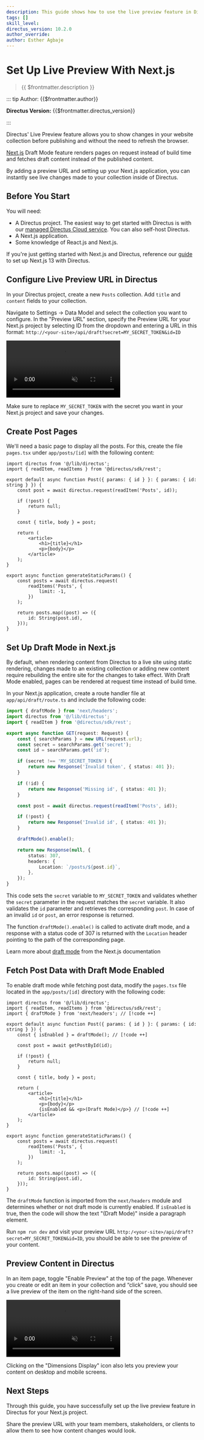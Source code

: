 ```yaml
---
description: This guide shows how to use the live preview feature in Directus when using a Next.js application.
tags: []
skill_level:
directus_version: 10.2.0
author_override:
author: Esther Agbaje
---
```


# Set Up Live Preview With Next.js

> {{ $frontmatter.description }}

::: tip Author: {{$frontmatter.author}}

**Directus Version:** {{$frontmatter.directus_version}}

:::

Directus' Live Preview feature allows you to show changes in your website collection before publishing and without the
need to refresh the browser.

[Next.js](https://nextjs.org/) Draft Mode feature renders pages on request instead of build time and fetches draft
content instead of the published content.

By adding a preview URL and setting up your Next.js application, you can instantly see live changes made to your
collection inside of Directus.

## Before You Start

You will need:

- A Directus project. The easiest way to get started with Directus is with our
  [managed Directus Cloud service](https://directus.cloud). You can also self-host Directus.
- A Next.js application.
- Some knowledge of React.js and Next.js.

If you're just getting started with Next.js and Directus, reference our
[guide](/guides/headless-cms/build-static-website/next-13) to set up Next.js 13 with Directus.

## Configure Live Preview URL in Directus

In your Directus project, create a new `Posts` collection. Add `title` and `content` fields to your collection.

Navigate to Settings -> Data Model and select the collection you want to configure. In the "Preview URL" section,
specify the Preview URL for your Next.js project by selecting ID from the dropdown and entering a URL in this format:
`http://<your-site>/api/draft?secret=MY_SECRET_TOKEN&id=ID`

<video title="Configure live preview URL" autoplay playsinline muted loop controls>
	<source src="https://marketing.directus.app/assets/5e10c4ac-4629-47ae-8c4c-8579945b1e26.mp4" type="video/mp4" />
</video>

Make sure to replace `MY_SECRET_TOKEN` with the secret you want in your Next.js project and save your changes.

## Create Post Pages

We'll need a basic page to display all the posts. For this, create the file `pages.tsx` under `app/posts/[id]` with the
following content:

```tsx
import directus from '@/lib/directus';
import { readItem, readItems } from '@directus/sdk/rest';

export default async function Post({ params: { id } }: { params: { id: string } }) {
	const post = await directus.request(readItem('Posts', id));

	if (!post) {
		return null;
	}

	const { title, body } = post;

	return (
		<article>
			<h1>{title}</h1>
			<p>{body}</p>
		</article>
	);
}

export async function generateStaticParams() {
	const posts = await directus.request(
		readItems('Posts', {
			limit: -1,
		})
	);

	return posts.map((post) => ({
		id: String(post.id),
	}));
}
```

## Set Up Draft Mode in Next.js

By default, when rendering content from Directus to a live site using static rendering, changes made to an existing
collection or adding new content require rebuilding the entire site for the changes to take effect. With Draft Mode
enabled, pages can be rendered at request time instead of build time.

In your Next.js application, create a route handler file at `app/api/draft/route.ts` and include the following code:

```ts
import { draftMode } from 'next/headers';
import directus from '@/lib/directus';
import { readItem } from '@directus/sdk/rest';

export async function GET(request: Request) {
	const { searchParams } = new URL(request.url);
	const secret = searchParams.get('secret');
	const id = searchParams.get('id');

	if (secret !== 'MY_SECRET_TOKEN') {
		return new Response('Invalid token', { status: 401 });
	}

	if (!id) {
		return new Response('Missing id', { status: 401 });
	}

	const post = await directus.request(readItem('Posts', id));

	if (!post) {
		return new Response('Invalid id', { status: 401 });
	}

	draftMode().enable();

	return new Response(null, {
		status: 307,
		headers: {
			Location: `/posts/${post.id}`,
		},
	});
}
```

This code sets the `secret` variable to `MY_SECRET_TOKEN` and validates whether the `secret` parameter in the request
matches the `secret` variable. It also validates the `id` parameter and retrieves the corresponding `post`. In case of
an invalid `id` or `post`, an error response is returned.

The function `draftMode().enable()` is called to activate draft mode, and a response with a status code of 307 is
returned with the `Location` header pointing to the path of the corresponding page.

Learn more about [draft mode](https://nextjs.org/docs/app/building-your-application/configuring/draft-mode) from the
Next.js documentation

## Fetch Post Data with Draft Mode Enabled

To enable draft mode while fetching post data, modify the `pages.tsx` file located in the `app/posts/[id]` directory
with the following code:

```tsx
import directus from '@/lib/directus';
import { readItem, readItems } from '@directus/sdk/rest';
import { draftMode } from 'next/headers'; // [!code ++]

export default async function Post({ params: { id } }: { params: { id: string } }) {
	const { isEnabled } = draftMode(); // [!code ++]

	const post = await getPostById(id);

	if (!post) {
		return null;
	}

	const { title, body } = post;

	return (
		<article>
			<h1>{title}</h1>
			<p>{body}</p>
			{isEnabled && <p>(Draft Mode)</p>} // [!code ++]
		</article>
	);
}

export async function generateStaticParams() {
	const posts = await directus.request(
		readItems('Posts', {
			limit: -1,
		})
	);

	return posts.map((post) => ({
		id: String(post.id),
	}));
}
```

The `draftMode` function is imported from the `next/headers` module and determines whether or not draft mode is
currently enabled. If `isEnabled` is true, then the code will show the text "(Draft Mode)" inside a paragraph element.

Run `npm run dev` and visit your preview URL `http:/<your-site>/api/draft?secret=MY_SECRET_TOKEN&id=ID`, you should be
able to see the preview of your content.

## Preview Content in Directus

In an item page, toggle "Enable Preview" at the top of the page. Whenever you create or edit an item in your collection
and “click” save, you should see a live preview of the item on the right-hand side of the screen.

<video title="Enable Preview Mode in Directus" autoplay playsinline muted loop controls>
	<source src="https://marketing.directus.app/assets/f3a670e7-df86-4d04-84a7-589e21ddf841.mp4" type="video/mp4" />
</video>

Clicking on the "Dimensions Display" icon also lets you preview your content on desktop and mobile screens.

## Next Steps

Through this guide, you have successfully set up the live preview feature in Directus for your Next.js project.

Share the preview URL with your team members, stakeholders, or clients to allow them to see how content changes would
look.
